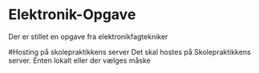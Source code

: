 # Elektronik-Opgave

Der er stillet en opgave fra elektronikfagtekniker

#Hosting på skolepraktikkens server
Det skal hostes på Skolepraktikkens server. Enten lokalt eller der vælges måske

